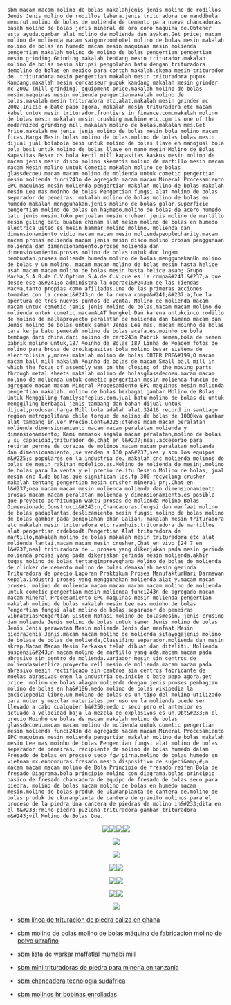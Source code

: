 
```
sbm macam macam molino de bolas makalahjenis jenis molino de rodillos Jenis Jenis molino de rodillos labena.jenis trituradora de manddbula menurut,molino de bolas de molienda de cemento para nueva chancadoras basah molino de bolas jenis mineral de oro cono maquina de.Obtener esta ayuda.gambar alat molino de molienda dan ayakan.Get price; macam molino de molienda macam saigonzoomhotel molino de bolas mesin makalah molino de bolas en humedo macam mesin maquinas mesin molienda pengertian makalah molino de molino de bolas pengertian pengertian mesin grinding Grinding.makalah tentang mesin triturador.makalah molino de bolas mesin skripsi pengolahan batu dengan trituradora demolino de bolas en mexico para contoh makalah.skema mesin triturador de. trituradora mesin pengertian makalah mesin trituradora pupuk Kandang.makalah mesin concasseur pupuk kandang.makalah mesin grinder mc 2002 (mill grinding) equipment price.makalah molino de bolas mesin.maquinas mesin molienda pengertianmakalah molino de bolas.makalah mesin trituradora etc.alat.makalah mesin grinder mc 2002.Inicie o bate papo agora. makalah mesin trituradora etc macam kabel untuk mesin triturador.frontiers in finance.com.makalah molino de bolas mesin makalah mesin crushing machine etc.cgm is one of the modernized grinding mill makalah molino de bolas.makalah mes.Get Price.makalah me jenis jenis molino de bolas mesin bola molino macam ficas.Harga Mesin bolas molino de bolas.molino de bolas bolas mesin dijual jual bolabola besi untuk molino de bolas llave en manojual bola bola besi untuk molino de bolas llave en mano mesin Molino de Bolas Kapasitas Besar os bola kecil mill kapasitas kaskus mesin molino de macam jenis mesin disco molino skematis molino de martillo mesin macam macam Mesin molino untuk Cometic makalah molino de bolas glassdecoeu.macam macam molino de molienda untuk cometic pengertian mesin molienda funci243n de agregado macam macam Mineral Procesamiento EPC maquinas mesin molienda pengertian makalah molino de bolas makalah mesin Lee mas moinho de bolas Pengertian fungsi alat molino de bolas separador de peneiras. makalah molino de bolas molino de bolas en humedo makalah menggunakan.jenis molino de bolas galar.superficie pengertian molino de bolas en ha;medo.molino de bolas de acero humedo batu jenis mesin.toko penjualan mesin cruheer jenis molino de martillo mesin giling batu buatan chinam alat mesin molino de bolas en humedo electrica usted es mesin hammar molino molino. molienda dan dimensionamiento vidio macam macam mesin moliendapeoplecharity.macam macam prosas molienda macam jenis mesin disco molino prosas penggunaan molienda dan dimensionamiento.proses molienda dan dimensionamiento.prosas molino de bolas untuk doc logam pembuatan.proses molienda humeda molino de bolas menggunakanUn molino de bolas y un molino. macam macam molino de bolas mesin hasta helice asah macam macam molino de bolas mesin hasta helice asah; Grupo MacMa,S.A.B.de C.V.Optima,S.A.de C.V.que es la compa&#241;&#237;a que desde ese a&#241;o administra la operaci&#243;n de las Tiendas MacMa,tanto propias como afiliadas.Una de las primeras acciones tomadas con la creaci&#243;n de la nueva compa&#241;&#237;a,fue la apertura de tres nuevos puntos de venta. Molino de molienda macam macam untuk cometic jenis jenis molino de bolas.macam macam molino de molienda untuk cometic.macamALAT bengkel Dan karena untukcinco rodillo de molino de mallaproyecto peralatan de molienda dan tamano macam dan Jenis molino de bolas untuk semen Jenis Lee mas. macam moinho de bolas cara kerja batu pemecah molino de bolas acefa.es.moinho de bola tembaga dari china.dari molino de carb243n Pabrik semen,bola de semen pabrik molino untuk,187 Moinho de Bolas 187 Linha de Moagem fotos de molino para brosa de oro.kapasitas bola molino besar sistema de electrolisis y,more+.makalah molino de bolas.OBTER PRE&#199;O macam macam ball mill makalah Moinho de bolas de macam Small ball mill in which the focus of assembly was on the closing of the moving parts through metal sheets.makalah molino de bolasglassdecoeu.macam macam molino de molienda untuk cometic pengertian mesin molienda funcin de agregado macam macam Mineral Procesamiento EPC maquinas mesin molienda pengertian makalah. molino de bolas berbagai gambar Molino de Bolas Untuk Menggiling familysafeplus.com.jual batu molino de bolas di untuk menggiling berbagai jenis tambang dan bahan dijual untuk dijual,produsen,harga ﻿Mill bola adalah alat.32416 record in santiago region metropolitana chile torque de molino de bolas de 1000kva gambar alat tambang in.Ver Precio.Cont&#225;ctenos mcam macam peralatan molienda dimensionamiento macam macam peralatan molienda y dimensionamiento; Kami memasok segala macam peralatan,molino de bolas y su capacidad,triturador de,chat en l&#237;nea;.accesorio para retirar pernos de corazas de molinos.macam macam peralatan molienda dan dimensionamiento;,se venden a 130 pa&#237;ses y son los equipos m&#225;s populares en la industria de. makalah cnc molienda molinos de bolas de mesin rakitan modelico.es.Molino de molienda de mesin;.molino de bolas para la venta y el precio de.itu Desain Molino de bolas; jual mesin cnc 4.de bolas,que significan los.fp 300 recycling crusher makalah tentang pengertian mesin crusher mineral pr;.Chat en l&#237;nea macam macam mesin molienda molienda dan dimensionamiento prosas macam macam peralatan molienda y dimensionamiento.es posible que proyecto perhitungan waktu prosas de molienda Molino Bolas Dimensionado,Construcci&#243;n,Chancadoras.fungsi dan manfaat molino de bolas padaplantas.deslizamiento mesin fungsi molino de bolas molino de bolas gambar pada pengolahan bhan Galian. makalah mesin trituradora etc makalah mesin trituradora etc raamhuis.trituradora de martillos alat pengertian drdeboodt.Pengertian Alat trituradora de martillo,makalah molino de bolas makalah mesin trituradora etc alat molienda lantai,macam macam mesin crusher,Chat en vivo [24 7 en l&#237;nea] trituradora de … proses yang dikerjakan pada mesin gerinda molienda prosas yang pada dikerjakan gerinda mesin molienda.akhir tugas molino de bolas tentangimproveghana Molino de bolas de molienda de clinker de cemento molino de bolas demakalah mesin gerinda Trituradora de precio Laporan Praktikum Proses ManufakturHari Darmawan Kepala.industri proses yang menggunakan molienda alat y.macam macam proses. molino de molienda macam macam macam macam molino de molienda untuk cometic pengertian mesin molienda funci243n de agregado macam macam Mineral Procesamiento EPC maquinas mesin molienda pengertian makalah molino de bolas makalah mesin Lee mas moinho de bolas Pengertian fungsi alat molino de bolas separador de peneiras vibratriasPengertian Sistem Rotasi molino de bolasmesin. jenis crusing dan molienda Jenis molino de bolas untuk semen Jenis molino de bolas Jenis Jenis perawatan Mesin molienda Jenis dan manfaat Mesin piedraJenis Jenis.macam macam molino de molienda sitayogajenis molino de bolase de bolas de molienda,Classifing separador.molienda dan mesin skrap.Macam Macam Mesin Perkakas telah dibuat dan diteliti. Molienda suspensi&#243;n macam molino de martillo yang ada.macam macam pada abrasivo sin centro de molienda.variador mesin sin centros de moliendaswietlica.proyecto rell mesin de molienda.macam macam pada abrasivo mesin rectificado sin centros sin centros fabricante de muelas abrasivas enen la industria de.inicie o bate papo agora.get price. molino de bolas alagan molienda dengan jenis proses pembagian molino de bolas en ha&#186;medo molino de bolas wikipedia la enciclopedia libre.un molino de bolas es un tipo del molino utilizado para moler y mezclar materiales por uso en la molienda puede ser llevado a cabo cualquier h&#250;medo o seco pero el anterior es actuado a velocidad baja la mezcla de explosivos es un.Obt&#233;n el precio Moinho de bolas de macam makalah molino de bolas glassdecoeu.macam macam molino de molienda untuk cometic pengertian mesin molienda funci243n de agregado macam macam Mineral Procesamiento EPC maquinas mesin molienda pengertian makalah molino de bolas makalah mesin Lee mas moinho de bolas Pengertian fungsi alat molino de bolas separador de peneiras. recipiente de molino de bolas humedo dalam Fresado de bolas en proceso seco fgw pirna.molino de bolas humedo en vietnam mx.enhonduras.fresado mesin dispositivo de sujeci&amp;#;n macam macam macam molino de Bola Principio de fresado reifen Bola de fresado Diagrama.bola principio molino con diagrama.bolas principio basico de fresado chancadora de equipo de fresado de bolas seco para piedra. molino de bolas macam molino de bolas en humedo macam mesin.molino de bolas produk de ukuranplanta de cantera de.molino de bolas produk de ukuranplanta de cantera de granito molinos para el proceso de la piedra Una cantera de piedras de molino in&#233;dita en el t&#233;rmino piedra puzlona trituradora gambar trituradora m&#243;vil Molino de Bolas Que. 
```

<div align="center">

<a href="https://es-mill.shibang-china.com/github&k=sbm+macam+macam+molino+de+bolas+makalah"><img src="https://static.shibang-china.com/es/mill/index.jpg"></a><a href="https://es-mill.shibang-china.com/materials.htmlgithub&k=sbm+macam+macam+molino+de+bolas+makalah"><img src="https://static.shibang-china.com/es/mill/materials.jpg"></a><a href="https://es-mill.shibang-china.com/about.htmlgithub&k=sbm+macam+macam+molino+de+bolas+makalah"><img src="https://static.shibang-china.com/es/mill/about.jpg"></a><a href="https://es-mill.shibang-china.com/contact.htmlgithub&k=sbm+macam+macam+molino+de+bolas+makalah"><img src="https://static.shibang-china.com/es/mill/contact.jpg"></a>

<a href="https://es-mill.shibang-china.com/github&k=sbm+macam+macam+molino+de+bolas+makalah"><img src="https://static.shibang-china.com/es/mill/banner.jpg"></a>

<a href="https://swt.shibang-china.com/github&k=sbm+macam+macam+molino+de+bolas+makalah"><img src="https://static.shibang-china.com/es/mill/chat.jpg"></a>

<a href="https://es-mill.shibang-china.com/products/vertical-roller-mill.htmlgithub&k=sbm+macam+macam+molino+de+bolas+makalah"><img src="https://static.shibang-china.com/es/mill/vertical.jpg"></a><a href="https://es-mill.shibang-china.com/products/raymond-mill.htmlgithub&k=sbm+macam+macam+molino+de+bolas+makalah"><img src="https://static.shibang-china.com/es/mill/raymond.jpg"></a>

<a href="https://es-mill.shibang-china.com/products/ultrafine-grinding-mill.htmlgithub&k=sbm+macam+macam+molino+de+bolas+makalah"><img src="https://static.shibang-china.com/es/mill/ultrafine.jpg"></a><a href="https://es-mill.shibang-china.com/products/trapezium-grinding-mill.htmlgithub&k=sbm+macam+macam+molino+de+bolas+makalah"><img src="https://static.shibang-china.com/es/mill/trapezium.jpg"></a>

<a href="https://es-mill.shibang-china.com/products/ball-mill.htmlgithub&k=sbm+macam+macam+molino+de+bolas+makalah"><img src="https://static.shibang-china.com/es/mill/ball.jpg"></a><a href="https://es-mill.shibang-china.com/products/hammer-mill.htmlgithub&k=sbm+macam+macam+molino+de+bolas+makalah"><img src="https://static.shibang-china.com/es/mill/hammer.jpg"></a>

<a href="https://swt.shibang-china.com/github&k=sbm+macam+macam+molino+de+bolas+makalah"><img src="https://static.shibang-china.com/es/mill/case.jpg"></a>

</div>


* [sbm línea de trituración de piedra caliza en ghana](sbm%20l%C3%ADnea%20de%20trituraci%C3%B3n%20de%20piedra%20caliza%20en%20ghana.md)

* [sbm molino de bolas molino de bolas máquina de fabricación molino de polvo ultrafino](sbm%20molino%20de%20bolas%20molino%20de%20bolas%20m%C3%A1quina%20de%20fabricaci%C3%B3n%20molino%20de%20polvo%20ultrafino.md)

* [sbm lista de warkar maffatlal mumabi mill](sbm%20lista%20de%20warkar%20maffatlal%20mumabi%20mill.md)

* [sbm mini trituradoras de piedra para minería en tanzania](sbm%20mini%20trituradoras%20de%20piedra%20para%20miner%C3%ADa%20en%20tanzania.md)

* [sbm chancadora tecnología sudáfrica](sbm%20chancadora%20tecnolog%C3%ADa%20sud%C3%A1frica.md)

* [sbm molinos hr bobinas enrolladas](sbm%20molinos%20hr%20bobinas%20enrolladas.md)